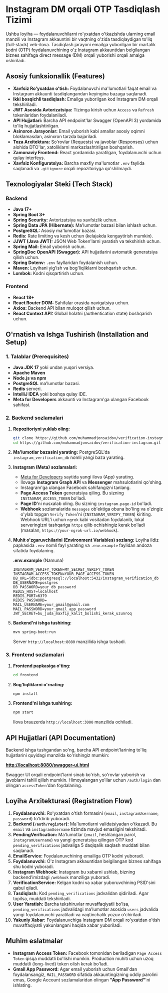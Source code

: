# Instagram DM orqali OTP Tasdiqlash Tizimi

Ushbu loyiha — foydalanuvchilarni ro'yxatdan o'tkazishda ularning email manzili va Instagram akkauntini bir vaqtning o'zida tasdiqlaydigan to'liq (full-stack) veb-ilova. Tasdiqlash jarayoni emailga yuborilgan bir martalik kodni (OTP) foydalanuvchining o'z Instagram akkauntidan belgilangan biznes sahifaga direct message (DM) orqali yuborishi orqali amalga oshiriladi.

## Asosiy funksionallik (Features)

-   **Xavfsiz Ro'yxatdan o'tish:** Foydalanuvchi ma'lumotlari faqat email va Instagram akkaunti tasdiqlangandan keyingina bazaga saqlanadi.
-   **Ikki bosqichli tasdiqlash:** Emailga yuborilgan kod Instagram DM orqali tekshiriladi.
-   **JWT Asosida Avtorizatsiya:** Tizimga kirish uchun `Access` va `Refresh` tokenlaridan foydalaniladi.
-   **API Hujjatlari:** Barcha API endpoint'lar Swagger (OpenAPI 3) yordamida to'liq hujjatlashtirilgan.
-   **Asinxron Jarayonlar:** Email yuborish kabi amallar asosiy oqimni bloklamasdan, asinxron tarzda bajariladi.
-   **Toza Arxitektura:** So'rovlar (Requests) va javoblar (Responses) uchun alohida DTO'lar, xatoliklarni markazlashtirilgan boshqarish.
-   **Zamonaviy Frontend:** React yordamida yaratilgan, foydalanuvchi uchun qulay interfeys.
-   **Xavfsiz Konfiguratsiya:** Barcha maxfiy ma'lumotlar `.env` faylida saqlanadi va `.gitignore` orqali repozitoriyga qo'shilmaydi.

## Texnologiyalar Steki (Tech Stack)

### Backend
-   **Java 17+**
-   **Spring Boot 3+**
-   **Spring Security:** Avtorizatsiya va xavfsizlik uchun.
-   **Spring Data JPA (Hibernate):** Ma'lumotlar bazasi bilan ishlash uchun.
-   **PostgreSQL:** Asosiy ma'lumotlar bazasi.
-   **Redis:** Rate limiting va kesh uchun (kelajakda kengaytirish mumkin).
-   **JJWT (Java JWT):** JSON Web Token'larni yaratish va tekshirish uchun.
-   **Spring Mail:** Email yuborish uchun.
-   **SpringDoc OpenAPI (Swagger):** API hujjatlarini avtomatik generatsiya qilish uchun.
-   **Spring Dotenv:** `.env` fayllaridan foydalanish uchun.
-   **Maven:** Loyihani yig'ish va bog'liqliklarni boshqarish uchun.
-   **Lombok:** Kodni qisqartirish uchun.

### Frontend
-   **React 18+**
-   **React Router DOM:** Sahifalar orasida navigatsiya uchun.
-   **Axios:** Backend API bilan muloqot qilish uchun.
-   **React Context API:** Global holatni (authentication state) boshqarish uchun.

## O'rnatish va Ishga Tushirish (Installation and Setup)

### 1. Talablar (Prerequisites)

-   **Java JDK 17** yoki undan yuqori versiya.
-   **Apache Maven**
-   **Node.js va npm**
-   **PostgreSQL** ma'lumotlar bazasi.
-   **Redis** serveri.
-   **IntelliJ IDEA** yoki boshqa qulay IDE.
-   **Meta for Developers** akkaunti va Instagram'ga ulangan Facebook sahifasi.

### 2. Backend sozlamalari

1.  **Repozitoriyni yuklab oling:**
    ```bash
    git clone https://github.com/muhammadjonsaidov/verification-instagram.git
    cd https://github.com/muhammadjonsaidov/verification-instagram.git
    ```

2.  **Ma'lumotlar bazasini yarating:**
    PostgreSQL'da `instagram_verification_db` nomli yangi baza yarating.

3.  **Instagram (Meta) sozlamalari:**
    -   [Meta for Developers](https://developers.facebook.com/) saytida yangi ilova (App) yarating.
    -   Ilovaga **Instagram Graph API** va **Messenger** mahsulotlarini qo'shing.
    -   Instagram'ga ulangan Facebook sahifangizni tanlang.
    -   **Page Access Token** generatsiya qiling. Bu sizning `INSTAGRAM_ACCESS_TOKEN` bo'ladi.
    -   **Page ID**'ni nusxalab oling. Bu sizning `instagram.page-id` bo'ladi.
    -   **Webhook** sozlamalarida `messages` ob'ektiga obuna bo'ling va o'zingiz o'ylab topgan `Verify Token`'ni (`INSTAGRAM_VERIFY_TOKEN`) kiriting. Webhook URL'i uchun `ngrok` kabi vositadan foydalanib, lokal serveringizni tashqariga `https` qilib ochishingiz kerak bo'ladi (masalan, `https://your-ngrok-url.io/webhook`).

4.  **Muhit o'zgaruvchilarini (Environment Variables) sozlang:**
    Loyiha ildiz papkasida `.env` nomli fayl yarating va `.env.example` faylidan andoza sifatida foydalaning.

    **.env.example** (Namuna)
    ```env
    INSTAGRAM_VERIFY_TOKEN=MY_SECRET_VERIFY_TOKEN
    INSTAGRAM_ACCESS_TOKEN=YOUR_PAGE_ACCESS_TOKEN
    DB_URL=jdbc:postgresql://localhost:5432/instagram_verification_db
    DB_USERNAME=postgres
    DB_PASSWORD=your_db_password
    REDIS_HOST=localhost
    REDIS_PORT=6379
    REDIS_PASSWORD=
    MAIL_USERNAME=your_gmail@gmail.com
    MAIL_PASSWORD=your_gmail_app_password
    JWT_SECRET=bu_juda_maxfiy_kalit_bolishi_kerak_uzunroq
    ```

5.  **Backend'ni ishga tushiring:**
    ```bash
    mvn spring-boot:run
    ```
    Server `http://localhost:8080` manzilida ishga tushadi.

### 3. Frontend sozlamalari

1.  **Frontend papkasiga o'ting:**
    ```bash
    cd frontend
    ```

2.  **Bog'liqliklarni o'rnating:**
    ```bash
    npm install
    ```

3.  **Frontend'ni ishga tushiring:**
    ```bash
    npm start
    ```
    Ilova brauzerda `http://localhost:3000` manzilida ochiladi.

## API Hujjatlari (API Documentation)

Backend ishga tushgandan so'ng, barcha API endpoint'larining to'liq hujjatlarini quyidagi manzilda ko'rishingiz mumkin:

[**http://localhost:8080/swagger-ui.html**](http://localhost:8080/swagger-ui.html)

Swagger UI orqali endpoint'larni sinab ko'rish, so'rovlar yuborish va javoblarni tahlil qilish mumkin. Himoyalangan yo'llar uchun `/auth/login` dan olingan `accessToken`'dan foydalaning.

## Loyiha Arxitekturasi (Registration Flow)

1.  **Foydalanuvchi:** Ro'yxatdan o'tish formasini (`email`, `instagramUsername`, `password`) to'ldirib yuboradi.
2.  **Backend (`/auth/register`):** Ma'lumotlarni validatsiyadan o'tkazadi. Bu `email` va `instagramUsername` tizimda mavjud emasligini tekshiradi.
3.  **PendingVerification:** Ma'lumotlar (`email`, heshlangan parol, `instagramUsername`) va yangi generatsiya qilingan OTP kod `pending_verifications` jadvaliga 5 daqiqalik saqlash muddati bilan saqlanadi.
4.  **EmailService:** Foydalanuvchining emailiga OTP kodni yuboradi.
5.  **Foydalanuvchi:** O'z Instagram akkauntidan belgilangan biznes sahifaga shu kodni yuboradi.
6.  **Instagram Webhook:** Instagram bu xabarni ushlab, bizning backend'imizdagi `/webhook` manziliga yuboradi.
7.  **VerificationService:** Kelgan kodni va xabar yuboruvchining PSID'sini qabul qiladi.
8.  **Tasdiqlash:** Kod `pending_verifications` jadvalidan qidiriladi. Agar topilsa, muddati tekshiriladi.
9.  **User Yaratish:** Barcha tekshiruvlar muvaffaqiyatli bo'lsa, `pending_verifications` jadvalidagi ma'lumotlar asosida `users` jadvalida yangi foydalanuvchi yaratiladi va vaqtinchalik yozuv o'chiriladi.
10. **Yakuniy Xabar:** Foydalanuvchiga Instagram DM orqali ro'yxatdan o'tish muvaffaqiyatli yakunlangani haqida xabar yuboriladi.

## Muhim eslatmalar

-   **Instagram Access Token:** Facebook tomonidan beriladigan `Page Access Token` qisqa muddatli bo'lishi mumkin. Production muhiti uchun uzoq muddatli (long-lived) token olish kerak bo'ladi.
-   **Gmail App Password:** Agar email yuborish uchun Gmail'dan foydalansangiz, `MAIL_PASSWORD` sifatida akkauntingizning oddiy parolini emas, Google Account sozlamalaridan olingan **"App Password"**'ni ishlating.